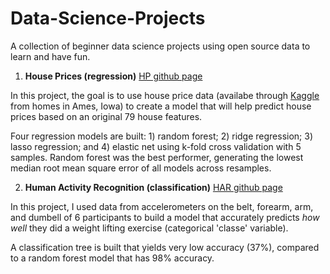 # Data-Science-Projects

A collection of beginner data science projects using open source data to learn and have fun. 

1. **House Prices (regression)** [HP github page](https://msra7rr2.github.io/Data-Science-Projects/House-Prices/index_housing_prices.html)

In this project, the goal is to use house price data (availabe through [Kaggle](https://www.kaggle.com/c/house-prices-advanced-regression-techniques) from homes in Ames, Iowa) to create a model that will help predict house prices based on an original 79 house features.

Four regression models are built: 1) random forest; 2) ridge regression; 3) lasso regression; and 4) elastic net using k-fold cross validation with 5 samples. Random forest was the best performer, generating the lowest median root mean square error of all models across resamples.

2. **Human Activity Recognition (classification)** [HAR github page](https://msra7rr2.github.io/Data-Science-Projects/Human-Activity-Recognition/index.html)

In this project, I used data from accelerometers on the belt, forearm, arm, and dumbell of 6 participants to build a model that accurately predicts *how well* they did a weight lifting exercise (categorical 'classe' variable).

A classification tree is built that yields very low accuracy (37%), compared to a random forest model that has 98% accuracy. 
